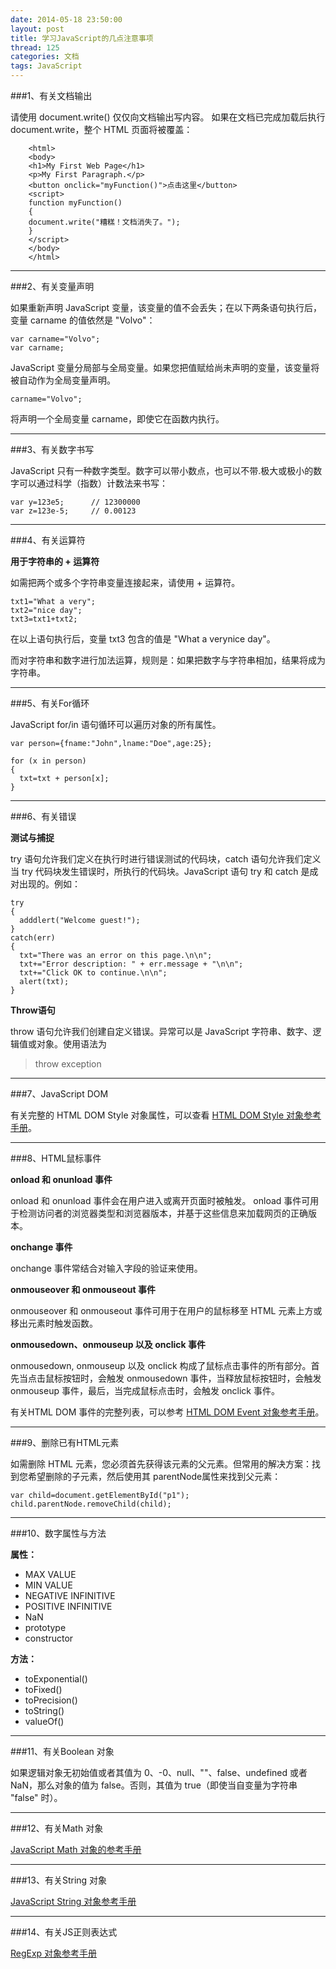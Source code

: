 ```yaml
---
date: 2014-05-18 23:50:00
layout: post
title: 学习JavaScript的几点注意事项
thread: 125
categories: 文档
tags: JavaScript
---
```


###1、有关文档输出

请使用 document.write() 仅仅向文档输出写内容。
如果在文档已完成加载后执行 document.write，整个 HTML 页面将被覆盖：

```
	<html>
	<body>
	<h1>My First Web Page</h1>
	<p>My First Paragraph.</p>
	<button onclick="myFunction()">点击这里</button>
	<script>
	function myFunction()
	{
	document.write("糟糕！文档消失了。");
	}
	</script>
	</body>
	</html>
```

----

###2、有关变量声明

如果重新声明 JavaScript 变量，该变量的值不会丢失；在以下两条语句执行后，变量 carname 的值依然是 "Volvo"：

```
var carname="Volvo";
var carname;
```

JavaScript 变量分局部与全局变量。如果您把值赋给尚未声明的变量，该变量将被自动作为全局变量声明。

```
carname="Volvo";
```

将声明一个全局变量 carname，即使它在函数内执行。

----

###3、有关数字书写

JavaScript 只有一种数字类型。数字可以带小数点，也可以不带.极大或极小的数字可以通过科学（指数）计数法来书写：

```
var y=123e5;      // 12300000
var z=123e-5;     // 0.00123
```

----

###4、有关运算符

**用于字符串的 + 运算符**

如需把两个或多个字符串变量连接起来，请使用 + 运算符。

```
txt1="What a very";
txt2="nice day";
txt3=txt1+txt2;
```

在以上语句执行后，变量 txt3 包含的值是 "What a verynice day"。

而对字符串和数字进行加法运算，规则是：如果把数字与字符串相加，结果将成为字符串。

----

###5、有关For循环

JavaScript for/in 语句循环可以遍历对象的所有属性。

```
var person={fname:"John",lname:"Doe",age:25};

for (x in person)
{
  txt=txt + person[x];
}
```

----

###6、有关错误

**测试与捕捉**

try 语句允许我们定义在执行时进行错误测试的代码块，catch 语句允许我们定义当 try 代码块发生错误时，所执行的代码块。JavaScript 语句 try 和 catch 是成对出现的。例如：

```
try
{
  adddlert("Welcome guest!");
}
catch(err)
{
  txt="There was an error on this page.\n\n";
  txt+="Error description: " + err.message + "\n\n";
  txt+="Click OK to continue.\n\n";
  alert(txt);
}
```

**Throw语句**

throw 语句允许我们创建自定义错误。异常可以是 JavaScript 字符串、数字、逻辑值或对象。使用语法为

>throw exception

----

###7、JavaScript DOM

有关完整的 HTML DOM Style 对象属性，可以查看 [HTML DOM Style 对象参考手册](http://www.w3school.com.cn/jsref/dom_obj_style.asp)。

----

###8、HTML鼠标事件

**onload 和 onunload 事件**

onload 和 onunload 事件会在用户进入或离开页面时被触发。
onload 事件可用于检测访问者的浏览器类型和浏览器版本，并基于这些信息来加载网页的正确版本。

**onchange 事件**

onchange 事件常结合对输入字段的验证来使用。

**onmouseover 和 onmouseout 事件**

onmouseover 和 onmouseout 事件可用于在用户的鼠标移至 HTML 元素上方或移出元素时触发函数。

**onmousedown、onmouseup 以及 onclick 事件**

onmousedown, onmouseup 以及 onclick 构成了鼠标点击事件的所有部分。首先当点击鼠标按钮时，会触发 onmousedown 事件，当释放鼠标按钮时，会触发 onmouseup 事件，最后，当完成鼠标点击时，会触发 onclick 事件。

有关HTML DOM 事件的完整列表，可以参考 [HTML DOM Event 对象参考手册](http://www.w3school.com.cn/jsref/dom_obj_event.asp)。

----

###9、删除已有HTML元素

如需删除 HTML 元素，您必须首先获得该元素的父元素。但常用的解决方案：找到您希望删除的子元素，然后使用其 parentNode属性来找到父元素：

```
var child=document.getElementById("p1");
child.parentNode.removeChild(child);
```

----

###10、数字属性与方法

**属性：**

* MAX VALUE
* MIN VALUE
* NEGATIVE INFINITIVE
* POSITIVE INFINITIVE
* NaN
* prototype
* constructor

**方法：**

* toExponential()
* toFixed()
* toPrecision()
* toString()
* valueOf()

----

###11、有关Boolean 对象

如果逻辑对象无初始值或者其值为 0、-0、null、""、false、undefined 或者 NaN，那么对象的值为 false。否则，其值为 true（即使当自变量为字符串 "false" 时）。

----

###12、有关Math 对象

[JavaScript Math 对象的参考手册](http://www.w3school.com.cn/jsref/jsref_obj_math.asp)

----

###13、有关String 对象

[JavaScript String 对象参考手册](http://www.w3school.com.cn/jsref/jsref_obj_string.asp)

----

###14、有关JS正则表达式

[RegExp 对象参考手册](http://www.w3school.com.cn/jsref/jsref_obj_regexp.asp)